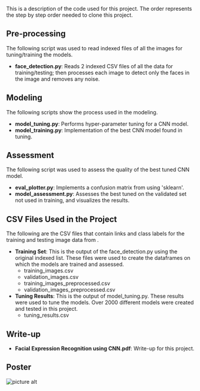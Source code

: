 This is a description of the code used for this project.  The order represents the step by step order needed to clone this project.

## Pre-processing
The following script was used to read indexed files of all the images for tuning/training the models. 
* <b>face_detection.py</b>:  Reads 2 indexed CSV files of all the data for training/testing; then processes each image to detect only the faces in the image and removes any noise.

## Modeling
The following scripts show the process used in the modeling.
  * <b>model_tuning.py</b>:  Performs hyper-parameter tuning for a CNN model.
  * <b>model_training.py</b>:  Implementation of the best CNN model found in tuning.
  
## Assessment
The following script was used to assess the quality of the best tuned CNN model.
* <b>eval_plotter.py</b>:  Implements a confusion matrix from using 'sklearn'.
* <b>model_assessment.py</b>:  Assesses the best tuned on the validated set not used in training, and visualizes the results.

## CSV Files Used in the Project
The following are the CSV files that contain links and class labels for the training and testing image data from .  
* <b>Training Set</b>:  This is the output of the face_detection.py using the original indexed list.  These files were used to create the dataframes on which the models are trained and assessed.
  * training_images.csv
  * validation_images.csv
  * training_images_preprocessed.csv
  * validation_images_preprocessed.csv
* <b>Tuning Results</b>:  This is the output of model_tuning.py.  These results were used to tune the models. Over 2000 different models were created and tested in this project.
  * tuning_results.csv
  
## Write-up
* <b>Facial Expression Recognition using CNN.pdf</b>:  Write-up for this project.

## Poster

![picture alt](https://github.com/KoalaChelsea/Facial-Expression-Recognition-using-Convolutional-Neural-Network/blob/master/Poster.PNG "Poster")

